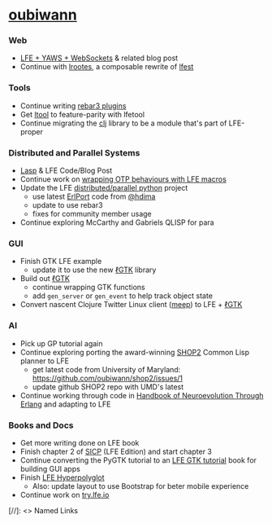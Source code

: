 # [oubiwann][]

### Web

* [LFE + YAWS + WebSockets][] & related blog post
* Continue with [lrootes][], a composable rewrite of [lfest][]

### Tools

* Continue writing [rebar3 plugins][]
* Get [ltool][] to feature-parity with lfetool
* Continue migrating the [clj][] library to be a module that's part of LFE-proper

### Distributed and Parallel Systems

* [Lasp][] & LFE Code/Blog Post
* Continue work on [wrapping OTP behaviours with LFE macros][]
* Update the LFE [distributed/parallel python][] project
  - use latest [ErlPort][] code from [@hdima][]
  - update to use rebar3
  - fixes for community member usage
* Continue exploring McCarthy and Gabriels QLISP for para

### GUI

* Finish GTK LFE example
  - update it to use the new [ℓGTK][] library
* Build out [ℓGTK][]
  - continue wrapping GTK functions
  - add ``gen_server`` or ``gen_event`` to help track object state
* Convert nascent Clojure Twitter Linux client ([meep][]) to LFE + [ℓGTK][]

### AI

* Pick up GP tutorial again
* Continue exploring porting the award-winning [SHOP2][] Common Lisp planner to LFE
  - get latest code from University of Maryland: https://github.com/oubiwann/shop2/issues/1
  - update github SHOP2 repo with UMD's latest
* Continue working through code in [Handbook of Neuroevolution Through Erlang][] and adapting to LFE

### Books and Docs

* Get more writing done on LFE book
* Finish chapter 2 of [SICP][] (LFE Edition) and start chapter 3
* Continue converting the PyGTK tutorial to an [LFE GTK tutorial][] book for building
  GUI apps
* Finish [LFE Hyperpolyglot][]
  - Also: update layout to use Bootstrap for beter mobile experience
* Continue work on [try.lfe.io][]


[//]: <> Named Links

[oubiwann]: https://github.com/oubiwann
[@hdima]: https://github.com/hdima
[Lasp]: https://github.com/lasp-lang/lasp
[LFE + YAWS + WebSockets]: https://github.com/oubiwann/docker-lfe-yaws-websocket-app
[clj]: https://github.com/lfex/clj/labels/Clojure%20Lib%20for%20LFE
[LFE GTK tutorial]: https://lfe.gitbooks.io/gtk2-tutorial/content/
[SICP]: https://lfe.gitbooks.io/sicp/content/
[LFE Hyperpolyglot]: http://lfex.github.io/hyperpolyglot/
[rebar3 plugins]: https://github.com/lfe-rebar3
[ltool]: https://github.com/lfe-rebar3/ltool
[ℓGTK]: https://github.com/oubiwann/lgtk
[distributed/parallel python]: https://github.com/lfex/py
[ErlPort]: http://erlport.org/
[meep]: https://github.com/oubiwann/meep
[try.lfe.io]: https://github.com/lfex/try.lfe.io
[lrootes]: https://github.com/oubiwann/lrootes
[lfest]: https://github.com/lfex/lfest/
[wrapping OTP behaviours with LFE macros]: https://github.com/oubiwann/behaviour-macros
[SHOP2]: https://www.jair.org/media/1141/live-1141-2152-jair.pdf
[Handbook of Neuroevolution Through Erlang]: http://www.springer.com/us/book/9781461444626
